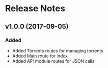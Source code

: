 # Release Notes

## v1.0.0 (2017-09-05)

### Added
- Added Torrents routes for managing torrents
- Added Main route for index
- Added API module routes for JSON calls
